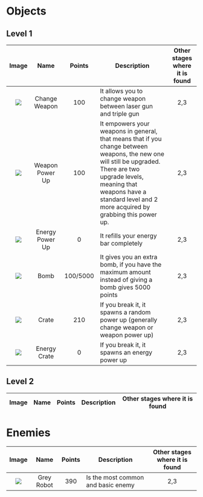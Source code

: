 # Objects
## Level 1
|Image|Name|Points|Description|Other stages where it is found|
|:---:|:---:|:---:|---|:---:|
|![](https://raw.githubusercontent.com/nicobabot/OutZone_AlchemistStudio/master/Wiki%20material/Design/MOBS/ChangeWeapon.gif)|Change Weapon|100|It allows you to change weapon between laser gun and triple gun|2,3|
|![](https://raw.githubusercontent.com/nicobabot/OutZone_AlchemistStudio/master/Wiki%20material/Design/MOBS/PowerUp.gif)|Weapon Power Up|100|It empowers your weapons in general, that means that if you change between weapons, the new one will still be upgraded. There are two upgrade levels, meaning that weapons have a standard level and 2 more acquired by grabbing this power up.|2,3|
|![](https://raw.githubusercontent.com/nicobabot/OutZone_AlchemistStudio/master/Wiki%20material/Design/MOBS/Energy.gif)|Energy Power Up|0|It refills your energy bar completely|2,3|
|![](https://raw.githubusercontent.com/nicobabot/OutZone_AlchemistStudio/master/Wiki%20material/Design/MOBS/Bomb.gif)|Bomb|100/5000|It gives you an extra bomb, if you have the maximum amount instead of giving a bomb gives 5000 points|2,3|
|![](https://raw.githubusercontent.com/nicobabot/OutZone_AlchemistStudio/master/Wiki%20material/Design/MOBS/Crate.gif)|Crate|210|If you break it, it spawns a random power up (generally change weapon or weapon power up)|2,3|
|![](https://raw.githubusercontent.com/nicobabot/OutZone_AlchemistStudio/master/Wiki%20material/Design/MOBS/EnergyCrate.gif)|Energy Crate|0|If you break it, it spawns an energy power up|2,3|
## Level 2
|Image|Name|Points|Description|Other stages where it is found|
|:---:|:---:|:---:|---|:---:|
# Enemies
|Image|Name|Points|Description|Other stages where it is found|
|:---:|:---:|:---:|---|:---:|
|![](https://raw.githubusercontent.com/nicobabot/OutZone_AlchemistStudio/master/Wiki%20material/Design/MOBS/GreyR.png)|Grey Robot|390|Is the most common and basic enemy|2,3|